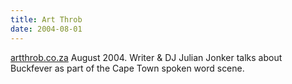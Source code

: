 ```yaml
---
title: Art Throb
date: 2004-08-01
---
```


[artthrob.co.za]((http://www.artthrob.co.za/04aug/news/jonker.html)) August 2004. Writer & DJ Julian Jonker talks about Buckfever as part of the Cape Town spoken word scene.
